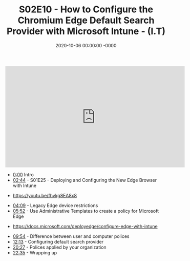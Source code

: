 ﻿---
layout: post
title: "S02E10 - How to Configure the Chromium Edge Default Search Provider with Microsoft Intune - (I.T)"
date: 2020-10-06 00:00:00 -0000
categories:
---

<iframe loading="lazy" width="560" height="315" src="https://www.youtube.com/embed/IK1ocTAxpcA" title="YouTube video player" frameborder="0" allow="accelerometer; autoplay; clipboard-write; encrypted-media; gyroscope; picture-in-picture" allowfullscreen></iframe>

 * [0:00](https://www.youtube.com/watch?v=IK1ocTAxpcA&t=0s) Intro
 * [02:44](https://www.youtube.com/watch?v=IK1ocTAxpcA&t=164s) - S01E25 - Deploying and Configuring the New Edge Browser with Intune
-  https://youtu.be/fhvkg8EA8x8
 * [04:09](https://www.youtube.com/watch?v=IK1ocTAxpcA&t=249s) - Legacy Edge device restrictions
 * [05:52](https://www.youtube.com/watch?v=IK1ocTAxpcA&t=352s) - Use Administrative Templates to create a policy for Microsoft Edge
-  https://docs.microsoft.com/deployedge/configure-edge-with-intune
 * [09:54](https://www.youtube.com/watch?v=IK1ocTAxpcA&t=594s) - Difference between user and computer polices
 * [12:13](https://www.youtube.com/watch?v=IK1ocTAxpcA&t=733s) - Configuring default search provider
 * [20:27](https://www.youtube.com/watch?v=IK1ocTAxpcA&t=1227s) - Polices applied by your organization
 * [22:35](https://www.youtube.com/watch?v=IK1ocTAxpcA&t=1355s) - Wrapping up

